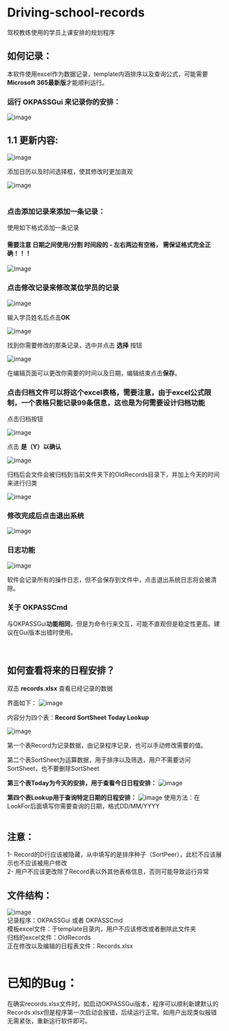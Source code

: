 # Driving-school-records
驾校教练使用的学员上课安排的规划程序<br>

## 如何记录：<br>

本软件使用excel作为数据记录，template内涵排序以及查询公式，可能需要**Microsoft 365最新版**才能顺利运行。<br>

### 运行 OKPASSGui 来记录你的安排：<br>

![image](https://github.com/user-attachments/assets/1d5e4367-35ae-4c46-a87d-39fd0b84bace)<br>

## 1.1 更新内容:
![image](https://github.com/user-attachments/assets/396f3d80-f17d-4745-a980-d0cdff460ffe)<br>

添加日历以及时间选择框，使其修改时更加直观

![image](https://github.com/user-attachments/assets/7cff7e43-38fc-46ef-86e5-14f7fac7ea36)<br><br>

### 点击添加记录来添加一条记录：
使用如下格式添加一条记录
#### 需要注意 日期之间使用/分割 时间段的 - 左右两边有空格， 需保证**格式完全正确**！！！
![image](https://github.com/user-attachments/assets/4cd4b00a-fce5-45f5-a4d8-9b264778f282)<br>

### 点击修改记录来修改某位学员的记录<br>

![image](https://github.com/user-attachments/assets/4bd95c1c-8b68-4315-b2bd-21862ebe5755)<br>

输入学员姓名后点击**OK**<br>

![image](https://github.com/user-attachments/assets/303d59b7-9e7f-43ce-817a-a42603856e3b)<br>

找到你需要修改的那条记录，选中并点击 **选择** 按钮<br>

![image](https://github.com/user-attachments/assets/94def7d5-2600-4caf-8ec3-a5d97d268441)<br>

在编辑页面可以更改你需要的时间以及日期，编辑结束点击**保存**。<br>

### 点击归档文件可以将这个excel表格，需要注意，由于excel公式限制，一个表格只能记录99条信息，这也是为何需要设计归档功能<br>

点击归档按钮<br>

![image](https://github.com/user-attachments/assets/d3f0e0e7-7f00-44f0-bf54-25a9f9ad552c)<br>

点击 **是（Y）以确认**

![image](https://github.com/user-attachments/assets/5d128919-4c9e-419d-8dd4-8ff6cb6b3fe8)<br>


归档后会文件会被归档到当前文件夹下的OldRecords目录下，并加上今天的时间来进行归类

![image](https://github.com/user-attachments/assets/747774c2-cb7f-4302-9882-82a8933cf8a7)<br>

### 修改完成后点击退出系统

![image](https://github.com/user-attachments/assets/d95a29c5-0871-44cb-ac14-edbcc5ec4016)<br>

### 日志功能
![image](https://github.com/user-attachments/assets/d689a388-b480-4021-8022-7eb55800e4ad)<br>


软件会记录所有的操作日志，但不会保存到文件中，点击退出系统日志将会被清除。<br>

### 关于 OKPASSCmd<br>
与OKPASSGui**功能相同**，但是为命令行来交互，可能不直观但是稳定性更高。建议在Gui版本出错时使用。<br><br><br>



## 如何查看将来的日程安排？<br>

双击 **records.xlsx** 查看已经记录的数据<br>

界面如下：
![image](https://github.com/user-attachments/assets/b4c32858-7327-4dd5-bb22-0b6c1d503b03)<br>

内容分为四个表：**Record SortSheet Today Lookup**<br>

![image](https://github.com/user-attachments/assets/795e0470-bce5-447a-ae37-2a6948c3dfcb)<br>

第一个表Record为记录数据，由记录程序记录，也可以手动修改需要的值。<br>

第二个表SortSheet为运算数据，用于排序以及筛选，用户不需要访问SortSheet，也不要删除SortSheet<br>

**第三个表Today为今天的安排，用于查看今日日程安排：**
![image](https://github.com/user-attachments/assets/8b32db8e-8e0c-42a8-99cc-138926f1bbfd)<br>

**第四个表Lookup用于查询特定日期的日程安排：**
![image](https://github.com/user-attachments/assets/608ee4f5-9a61-4831-8d5b-c24a25368b2a)
使用方法：在LookFor后面填写你需要查询的日期，格式DD/MM/YYYY <br><br>

## 注意：
1- Record的D行应该被隐藏，从中填写的是排序种子（SortPeer），此栏不应该展示也不应该被用户修改<br>
2- 用户不应该更改除了Record表以外其他表格信息，否则可能导致运行异常<br>

## 文件结构：
![image](https://github.com/user-attachments/assets/5d65a74a-d731-4fe8-8fea-1759819edd0a)<br>
记录程序：OKPASSGui 或者 OKPASSCmd<br>
模板excel文件：于template目录内，用户不应该修改或者删除此文件夹<br>
归档的excel文件：OldRecords<br>
正在修改以及编辑的日程表文件：Records.xlsx<br><br>


# 已知的Bug：
在确实records.xlsx文件时，如启动OKPASSGui版本，程序可以顺利新建默认的Records.xlsx但是程序第一次启动会报错，后续运行正常。如用户出现类似报错无需紧张，重新运行软件即可。












